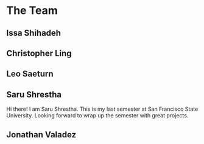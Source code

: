 # The Team

## Issa Shihadeh

## Christopher Ling

## Leo Saeturn

## Saru Shrestha

Hi there! I am Saru Shrestha. This is my last semester at San Francisco State University. Looking forward to wrap up the semester with great projects.

## Jonathan Valadez
